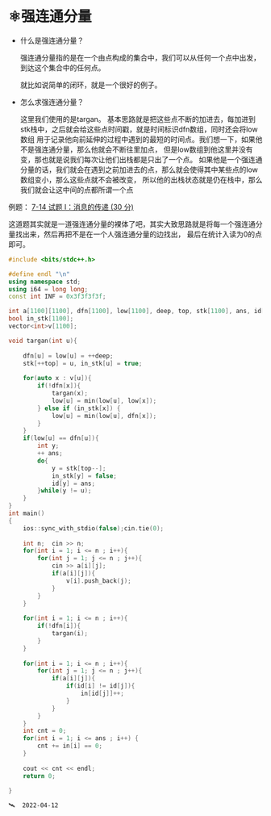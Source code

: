 #   ⚛️强连通分量


+  什么是强连通分量？

   强连通分量指的是在一个由点构成的集合中，我们可以从任何一个点中出发，到达这个集合中的任何点。
   
   就比如说简单的闭环，就是一个很好的例子。
   
+  怎么求强连通分量？

   这里我们使用的是targan。
   基本思路就是把这些点不断的加进去，每加进到stk栈中，之后就会给这些点时间戳，就是时间标识dfn数组，同时还会将low数组
   用于记录他向前延伸的过程中遇到的最短的时间点。我们想一下，如果他不是强连通分量，那么他就会不断往里加点，
   但是low数组到他这里并没有变，那也就是说我们每次让他们出栈都是只出了一个点。
   如果他是一个强连通分量的话，我们就会在遇到之前加进去的点，那么就会使得其中某些点的low数组变小，那么这些点就不会被改变，
   所以他的出栈状态就是仍在栈中，那么我们就会让这中间的点都所谓一个点
   
   
   
 例题：
 [7-14 试题 I：消息的传递 (30 分)](https://pintia.cn/problem-sets/1513379103855546368/problems/1513379206620188685)
 
 这道题其实就是一道强连通分量的裸体了吧，其实大致思路就是将每一个强连通分量找出来，然后再把不是在一个人强连通分量的边找出，
 最后在统计入读为0的点即可。
```C++
#include <bits/stdc++.h>

#define endl "\n"
using namespace std;
using i64 = long long; 
const int INF = 0x3f3f3f3f;

int a[1100][1100], dfn[1100], low[1100], deep, top, stk[1100], ans, id[1100], in[1100];
bool in_stk[1100];
vector<int>v[1100];

void targan(int u){
	
	dfn[u] = low[u] = ++deep;
	stk[++top] = u, in_stk[u] = true;
	
	for(auto x : v[u]){
		if(!dfn[x]){
			targan(x);
			low[u] = min(low[u], low[x]);
		} else if (in_stk[x]) {
			low[u] = min(low[u], dfn[x]);
		}
	}
	if(low[u] == dfn[u]){
		int y;
		++ ans;
		do{
			y = stk[top--];
			in_stk[y] = false;
			id[y] = ans;
		}while(y != u); 
	}
}
int main()
{
	ios::sync_with_stdio(false);cin.tie(0);
	
	int n;  cin >> n;
	for(int i = 1; i <= n ; i++){
		for(int j = 1; j <= n ; j++){
			cin >> a[i][j];
			if(a[i][j]){
				v[i].push_back(j);
			}
		}
	}
	
	for(int i = 1; i <= n ; i++){
		if(!dfn[i]){
			targan(i);
		}
	}
	
	for(int i = 1; i <= n ; i++){
		for(int j = 1; j <= n ; j++){
			if(a[i][j]){
				if(id[i] != id[j]){
					in[id[j]]++;
				}
			}
		}
	}
	int cnt = 0;
	for(int i = 1; i <= ans ; i++) {
		cnt += in[i] == 0;
	}
	
	cout << cnt << endl; 
	return 0;
 
}
```

```diff
🛰️  2022-04-12
```
